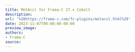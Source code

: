 ```yaml
---
title: MetAcsl for Frama-C 27.x Cobalt
description:
url: '%20https://frama-c.com/fc-plugins/metacsl.html%20'
date: 2023-11-07T00:00:00-00:00
preview_image:
authors:
- Frama-C
source:
---
```



